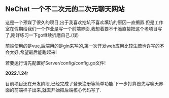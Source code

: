 ## NeChat 一个不二次元的二次元聊天网站

这是一个预谋了很久的项目,出于我喜欢挖坑不喜欢填坑的原因一直搁置.但是工作室在假期给我们一个作业是写一个前端界面,我想着要不干脆直接把这个老项目写了,刚好练习一下go继续折磨自己.(误)

前端使用的是vue,后端用的是gin来写的,第一次开发web应用比较生疏也许写的不会太好,希望最后能跑起来!

若要运行请先配置好Server/config/config.go文件!

**2022.1.24:**

目前项目还在开发阶段,已经完成了登录注册等简单功能.下一步打算首先写聊天界面的前端样子出来,就去开始把后端核心代码写了.
